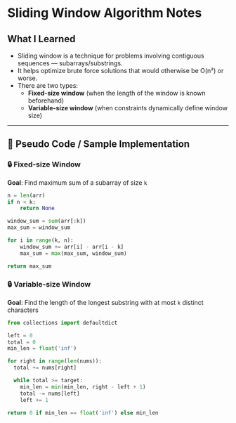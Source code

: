 # Sliding Window Algorithm Notes

## What I Learned
- Sliding window is a technique for problems involving contiguous sequences — subarrays/substrings.
- It helps optimize brute force solutions that would otherwise be O(n²) or worse.
- There are two types:
  - **Fixed-size window** (when the length of the window is known beforehand)
  - **Variable-size window** (when constraints dynamically define window size)

---

## 📌 Pseudo Code / Sample Implementation

### 🔒 Fixed-size Window

**Goal**: Find maximum sum of a subarray of size `k`

```python
n = len(arr)
if n < k:
    return None

window_sum = sum(arr[:k])
max_sum = window_sum

for i in range(k, n):
    window_sum += arr[i] - arr[i - k]
    max_sum = max(max_sum, window_sum)

return max_sum
```

### 🔒 Variable-size Window

**Goal**: Find the length of the longest substring with at most `k` distinct characters 

```python
from collections import defaultdict

left = 0
total = 0
min_len = float('inf')

for right in range(len(nums)):
  total += nums[right]

  while total >= target:
    min_len = min(min_len, right - left + 1)
    total -= nums[left]
    left += 1

return 0 if min_len == float('inf') else min_len

```
